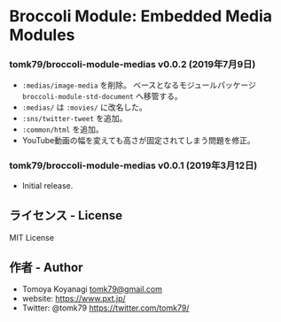 # Broccoli Module: Embedded Media Modules

### tomk79/broccoli-module-medias v0.0.2 (2019年7月9日)

- `:medias/image-media` を削除。 ベースとなるモジュールパッケージ `broccoli-module-std-document` へ移管する。
- `:medias/` は `:movies/` に改名した。
- `:sns/twitter-tweet` を追加。
- `:common/html` を追加。
- YouTube動画の幅を変えても高さが固定されてしまう問題を修正。

### tomk79/broccoli-module-medias v0.0.1 (2019年3月12日)

- Initial release.


## ライセンス - License

MIT License


## 作者 - Author

- Tomoya Koyanagi <tomk79@gmail.com>
- website: <https://www.pxt.jp/>
- Twitter: @tomk79 <https://twitter.com/tomk79/>
